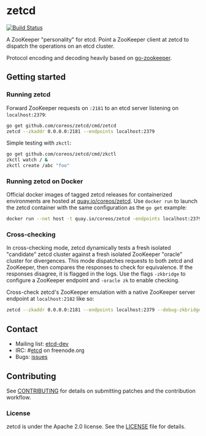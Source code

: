 # zetcd

[![Build Status](https://travis-ci.org/coreos/zetcd.svg?branch=master)](https://travis-ci.org/coreos/zetcd)

A ZooKeeper "personality" for etcd. Point a ZooKeeper client at zetcd to dispatch the operations on an etcd cluster.

Protocol encoding and decoding heavily based on [go-zookeeper](http://github.com/samuel/go-zookeeper/).

## Getting started

### Running zetcd

Forward ZooKeeper requests on `:2181` to an etcd server listening on `localhost:2379`:

```sh
go get github.com/coreos/zetcd/cmd/zetcd
zetcd --zkaddr 0.0.0.0:2181 --endpoints localhost:2379
```

Simple testing with `zkctl`:

```sh
go get github.com/coreos/zetcd/cmd/zkctl
zkctl watch / &
zkctl create /abc "foo"
```

### Running zetcd on Docker

Official docker images of tagged zetcd releases for containerized environments are hosted at [quay.io/coreos/zetcd](https://quay.io/coreos/zetcd). Use `docker run` to launch the zetcd container with the same configuration as the `go get` example:

```sh
docker run --net host -t quay.io/coreos/zetcd -endpoints localhost:2379
```

### Cross-checking

In cross-checking mode, zetcd dynamically tests a fresh isolated "candidate" zetcd cluster against a fresh isolated ZooKeeper "oracle" cluster for divergences. This mode dispatches requests to both zetcd and ZooKeeper, then compares the responses to check for equivalence. If the responses disagree, it is flagged in the logs. Use the flags `-zkbridge` to configure a ZooKeeper endpoint and `-oracle zk` to enable checking.

Cross-check zetcd's ZooKeeper emulation with a native ZooKeeper server endpoint at `localhost:2182` like so:

```sh
zetcd --zkaddr 0.0.0.0:2181 --endpoints localhost:2379 --debug-zkbridge localhost:2182  --debug-oracle zk --logtostderr -v 9
```

## Contact

- Mailing list: [etcd-dev](https://groups.google.com/forum/?hl=en#!forum/etcd-dev)
- IRC: #[etcd](irc://irc.freenode.org:6667/#etcd) on freenode.org
- Bugs: [issues](https://github.com/coreos/zetcd/issues)

## Contributing

See [CONTRIBUTING](CONTRIBUTING.md) for details on submitting patches and the contribution workflow.

### License

zetcd is under the Apache 2.0 license. See the [LICENSE](LICENSE) file for details.
